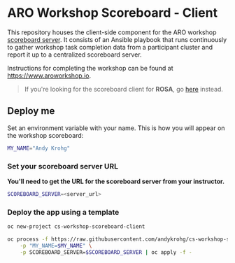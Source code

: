 # ARO Workshop Scoreboard - Client
This repository houses the client-side component for the ARO workshop [scoreboard server](https://github.com/andykrohg/cs-workshop-scoreboard-server/tree/aro). It consists of an Ansible playbook that runs continuously to gather workshop task completion data from a participant cluster and report it up to a centralized scoreboard server.

Instructions for completing the workshop can be found at https://www.aroworkshop.io.

> If you're looking for the scoreboard client for **ROSA**, go [here](https://github.com/andykrohg/cs-workshop-scoreboard-client/tree/rosa#deploy-me) instead.

## Deploy me
Set an environment variable with your name. This is how you will appear on the workshop scoreboard:
```bash
MY_NAME="Andy Krohg"
```

### Set your scoreboard server URL
**You'll need to get the URL for the scoreboard server from your instructor.**
```bash
SCOREBOARD_SERVER=<server_url>
```
### Deploy the app using a template
```bash
oc new-project cs-workshop-scoreboard-client

oc process -f https://raw.githubusercontent.com/andykrohg/cs-workshop-scoreboard-client/aro/template.yml \
    -p "MY_NAME=$MY_NAME" \
    -p SCOREBOARD_SERVER=$SCOREBOARD_SERVER | oc apply -f -
```

